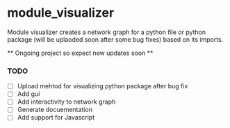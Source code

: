 # module_visualizer

Module visualizer creates a network graph for a python file or python package (will be uplaoded soon after some bug fixes) based on its imports. 

** Ongoing project so expect new updates soon **

### TODO
- [ ] Upload mehtod for visualizing python package after bug fix
- [ ] Add gui
- [ ] Add interactivity to network graph
- [ ] Generate docuementation
- [ ] Add support for Javascript
